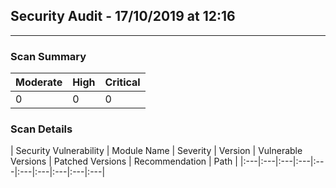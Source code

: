 ## Security Audit - 17/10/2019 at 12:16
-- -

### Scan Summary

| Moderate | High | Critical |
|:---|:---|:---|
| 0 | 0 | 0 |


### Scan Details

| Security Vulnerability | Module Name | Severity | Version | Vulnerable Versions | Patched Versions | Recommendation | Path |
|:---|:---|:---|:---|:---|:---|:---|:---|:---|:---|

